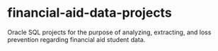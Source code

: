 # financial-aid-data-projects
Oracle SQL projects for the purpose of analyzing, extracting, and loss prevention regarding financial aid student data.
